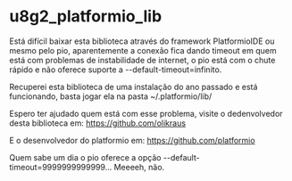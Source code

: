 # u8g2_platformio_lib
Está difícil baixar esta biblioteca através do framework PlatformioIDE ou mesmo pelo pio,
aparentemente a conexão fica dando timeout em quem está com problemas de instabilidade de internet,
o pio está com o chute rápido e não oferece suporte a --default-timeout=infinito.

Recuperei esta biblioteca de uma instalação do ano passado e está funcionando, basta jogar ela na pasta
~/.platformio/lib/

Espero ter ajudado quem está com esse problema, visite o dedenvolvedor desta biblioteca em:
https://github.com/olikraus

E o desenvolvedor do platformio em:
https://github.com/platformio

Quem sabe um dia o pio oferece a opção --default-timeout=9999999999999... Meeeeh, não.
